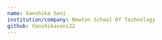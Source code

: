 ```yaml
---
name: Vanshika Soni
institution/company: Newton School Of Technology
github: Vanshikasoni22
---
```



